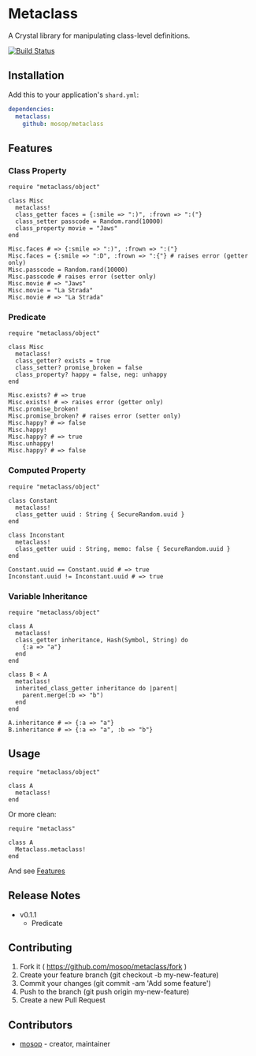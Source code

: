 # Metaclass

A Crystal library for manipulating class-level definitions.

[![Build Status](https://travis-ci.org/mosop/metaclass.svg?branch=master)](https://travis-ci.org/mosop/metaclass)

## Installation

Add this to your application's `shard.yml`:

```yaml
dependencies:
  metaclass:
    github: mosop/metaclass
```

## Features

<a name="features"></a>

### Class Property

```crystal
require "metaclass/object"

class Misc
  metaclass!
  class_getter faces = {:smile => ":)", :frown => ":("}
  class_setter passcode = Random.rand(10000)
  class_property movie = "Jaws"
end

Misc.faces # => {:smile => ":)", :frown => ":("}
Misc.faces = {:smile => ":D", :frown => ":{"} # raises error (getter only)
Misc.passcode = Random.rand(10000)
Misc.passcode # raises error (setter only)
Misc.movie # => "Jaws"
Misc.movie = "La Strada"
Misc.movie # => "La Strada"
```

### Predicate

```crystal
require "metaclass/object"

class Misc
  metaclass!
  class_getter? exists = true
  class_setter? promise_broken = false
  class_property? happy = false, neg: unhappy
end

Misc.exists? # => true
Misc.exists! # => raises error (getter only)
Misc.promise_broken!
Misc.promise_broken? # raises error (setter only)
Misc.happy? # => false
Misc.happy!
Misc.happy? # => true
Misc.unhappy!
Misc.happy? # => false
```

### Computed Property

```crystal
require "metaclass/object"

class Constant
  metaclass!
  class_getter uuid : String { SecureRandom.uuid }
end

class Inconstant
  metaclass!
  class_getter uuid : String, memo: false { SecureRandom.uuid }
end

Constant.uuid == Constant.uuid # => true
Inconstant.uuid != Inconstant.uuid # => true
```

### Variable Inheritance

```crystal
require "metaclass/object"

class A
  metaclass!
  class_getter inheritance, Hash(Symbol, String) do
    {:a => "a"}
  end
end

class B < A
  metaclass!
  inherited_class_getter inheritance do |parent|
    parent.merge(:b => "b")
  end
end

A.inheritance # => {:a => "a"}
B.inheritance # => {:a => "a", :b => "b"}
```

## Usage

```crystal
require "metaclass/object"

class A
  metaclass!
end
```

Or more clean:

```crystal
require "metaclass"

class A
  Metaclass.metaclass!
end
```

And see [Features](#features)

## Release Notes

* v0.1.1
  * Predicate

## Contributing

1. Fork it ( https://github.com/mosop/metaclass/fork )
2. Create your feature branch (git checkout -b my-new-feature)
3. Commit your changes (git commit -am 'Add some feature')
4. Push to the branch (git push origin my-new-feature)
5. Create a new Pull Request

## Contributors

- [mosop](https://github.com/mosop) - creator, maintainer
